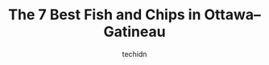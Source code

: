 ---
layout: ampstory
image: https://i0.wp.com/www.auto.or.id/wp-content/uploads/2023/06/la-cage-0-ottawa-gatineau-1686322970.jpeg?resize=640,853
author: techidn
featured: false
description: Ottawa–Gatineau, Ontario / Quebec, Canada is a haven for Fish and Chips enthusiasts, boasting an impressive array of 7 top-notch establishments. Whether youre a seasoned connoisseur or si
title: The 7 Best Fish and Chips in Ottawa–Gatineau
cover:
   title: The 7 Best Fish and Chips in Ottawa–Gatineau
   subtitle: AUTO.OR.ID
   background: https://www.auto.or.id/wp-content/uploads/2023/06/la-cage-0-ottawa-gatineau-1686322970.jpeg

pages: 
 - layout: thirds
   top: <h1>#1 The King Eddy</h1>
   bottom: "<p>Right in the middle of the byward market in the local Ottawa city. a spacious restaurant that has option for breakfast brunch lunch and dinner. it is located at the corne</p>"
   background: https://www.auto.or.id/wp-content/uploads/2023/06/la-cage-1-ottawa-gatineau-1686322971.jpeg
   backgroundblur: true
 - layout: thirds
   top: <h1>#2 Chez Lucien</h1>
   bottom: "<p>137 Murray St, Ottawa, ON K1N 5M7, Canada</p>"
   background: https://www.auto.or.id/wp-content/uploads/2023/06/la-cage-2-ottawa-gatineau-1686322972.png
   cta:
      link: https://www.auto.or.id/the-7-best-fish-and-chips-in-ottawa-gatineau/
      text: The 7 Best Fish and Chips in Ottawa–Gatineau
 - layout: thirds
   top: <h1>#3 El Furniture Warehouse Ottawa</h1>
   bottom: "<p>77 Clarence St., Ottawa, ON K1N 5P5, Canada</p>"
   background: https://images.unsplash.com/photo-1618156903850-a0277427c567?ixlib=rb-4.0.3&ixid=MnwxMjA3fDB8MHxwaG90by1wYWdlfHx8fGVufDB8fHx8&auto=format&fit=crop&w=640&h=853&q=80
   cta:
      link: https://www.auto.or.id/the-7-best-fish-and-chips-in-ottawa-gatineau/
      text: The 7 Best Fish and Chips in Ottawa–Gatineau
 - layout: thirds
   top: <h1>#4 DArcy McGees</h1>
   bottom: "<p>44 Sparks St., Ottawa, ON K1P 5A8, Canada</p>"
   background: https://images.unsplash.com/photo-1560282804-f99219ad8de3?ixlib=rb-4.0.3&ixid=MnwxMjA3fDB8MHxwaG90by1wYWdlfHx8fGVufDB8fHx8&auto=format&fit=crop&w=640&h=853&q=80
   cta:
      link: https://www.auto.or.id/the-7-best-fish-and-chips-in-ottawa-gatineau/
      text: The 7 Best Fish and Chips in Ottawa–Gatineau
 - layout: thirds
   top: <h1>#5 The Whalesbone Elgin Street</h1>
   bottom: "<p>231 Elgin St, Ottawa, ON K2P 1L6, Canada</p>"
   background: https://images.unsplash.com/photo-1621615645943-6948d5288720?ixlib=rb-4.0.3&ixid=MnwxMjA3fDB8MHxwaG90by1wYWdlfHx8fGVufDB8fHx8&auto=format&fit=crop&w=640&h=853&q=80
   cta:
      link: https://www.auto.or.id/the-7-best-fish-and-chips-in-ottawa-gatineau/
      text: The 7 Best Fish and Chips in Ottawa–Gatineau
 - layout: thirds
   top: <h1>#6 The Brig Pub</h1>
   bottom: "<p>23 York St, Ottawa, ON K1N 5S7, Canada</p>"
   background: https://images.unsplash.com/photo-1567449394863-577a4311b51c?ixlib=rb-4.0.3&ixid=MnwxMjA3fDB8MHxwaG90by1wYWdlfHx8fGVufDB8fHx8&auto=format&fit=crop&w=640&h=853&q=80
   cta:
      link: https://www.auto.or.id/the-7-best-fish-and-chips-in-ottawa-gatineau/
      text: The 7 Best Fish and Chips in Ottawa–Gatineau
 - layout: thirds
   top: <h1>#7 La Cage</h1>
   bottom: "<p>325 Bd Gréber, Gatineau, QC J8T 5R3, Canada</p>"
   background: https://images.unsplash.com/photo-1604755940508-42d673803330?ixlib=rb-4.0.3&ixid=MnwxMjA3fDB8MHxwaG90by1wYWdlfHx8fGVufDB8fHx8&auto=format&fit=crop&w=640&h=853&q=80
   cta:
      link: https://www.auto.or.id/the-7-best-fish-and-chips-in-ottawa-gatineau/
      text: The 7 Best Fish and Chips in Ottawa–Gatineau
 - layout: thirds
   middle: Continue reading...
   background: https://images.unsplash.com/photo-1630381796593-6b72c570dc43?ixlib=rb-4.0.3&ixid=MnwxMjA3fDB8MHxwaG90by1wYWdlfHx8fGVufDB8fHx8&auto=format&fit=crop&w=640&h=853&q=80
   cta:
      link: https://www.auto.or.id/the-7-best-fish-and-chips-in-ottawa-gatineau/
      text: The 7 Best Fish and Chips in Ottawa–Gatineau

---